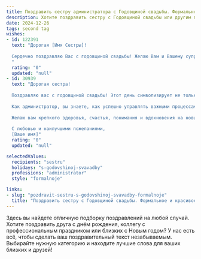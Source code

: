 ```yaml
---
title: Поздравить сестру администратора с Годовщиной свадьбы. Формальное и красивое
description: Хотите поздравить сестру с Годовщиной свадьбы или другим праздником? Наш ИИ создаст незабываемое поздравление, а вы обязательно выделитесь среди других.  
date: 2024-12-26
tags: second tag
wishes:
- id: 122391
  text: "Дорогая [Имя Сестры]!
  
  Сердечно поздравляю Вас с годовщиной свадьбы! Желаю Вам и Вашему супругу долгих лет счастливой совместной жизни, наполненной любовью, взаимопониманием и благополучием. Пусть Ваш семейный очаг всегда будет тёплым и уютным, а каждый день дарит радость и новые приятные моменты.  Пусть профессиональные успехи,  в Вашей деятельности администратора,  только дополняют  ваше семейное счастье.
  "
  rating: "0"
  updated: "null"
- id: 30939
  text: "Дорогая сестра!
  
  Поздравляю вас с годовщиной свадьбы! Этот день символизирует не только вашу любовь и преданность, но и множество совместно пережитых моментов, которые сделали вас еще ближе друг к другу.
  
  Как администратор, вы знаете, как успешно управлять важными процессами, и в семейной жизни это особенно ценно. Пусть каждая планка, которую вы устанавливаете, станет очередной победой в вашем общем пути.
  
  Желаю вам крепкого здоровья, счастья, понимания и вдохновения на новые свершения. Пусть ваш союз растет и крепнет с каждым годом, а каждый миг будет наполнен теплотой и радостью.
  
  С любовью и наилучшими пожеланиями,
  [Ваше имя]"
  rating: "0"
  updated: "null"

selectedValues:
  recipients: "sestru"
  holidays: "s-godovshinoj-svavadby"
  professions: "administrator"
  style: "formalnoje"

links:
- slug: "pozdravit-sestru-s-godovshinoj-svavadby-formalnoje"
  title: "Поздравить сестру с Годовщиной свадьбы. Формальное и красивое"
---
```


Здесь вы найдете отличную подборку поздравлений на любой случай.
Хотите поздравить друга с днём рождения, коллегу с профессиональным праздником или близких с Новым годом? У нас есть всё, чтобы сделать ваш поздравительный текст незабываемым. Выбирайте нужную категорию и находите лучшие слова для ваших близких и друзей!
